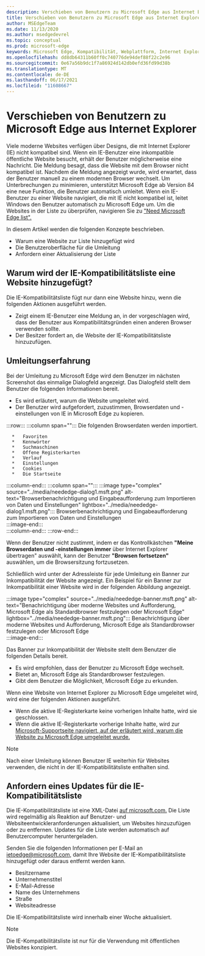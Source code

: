 ```yaml
---
description: Verschieben von Benutzern zu Microsoft Edge aus Internet Explorer
title: Verschieben von Benutzern zu Microsoft Edge aus Internet Explorer
author: MSEdgeTeam
ms.date: 11/13/2020
ms.author: msedgedevrel
ms.topic: conceptual
ms.prod: microsoft-edge
keywords: Microsoft Edge, Kompatibilität, Webplattform, Internet Explorer
ms.openlocfilehash: dd8db64311b60ff0c740776de94def88f22c2e96
ms.sourcegitcommit: 0e67a56b9dc1f7a86924d142db0efd36fd99d38b
ms.translationtype: MT
ms.contentlocale: de-DE
ms.lasthandoff: 06/17/2021
ms.locfileid: "11608667"
---
```

# <a name="moving-users-to-microsoft-edge-from-internet-explorer"></a>Verschieben von Benutzern zu Microsoft Edge aus Internet Explorer  

Viele moderne Websites verfügen über Designs, die mit Internet Explorer \(IE\) nicht kompatibel sind.  Wenn ein IE-Benutzer eine inkompatible öffentliche Website besucht, erhält der Benutzer möglicherweise eine Nachricht.  Die Meldung besagt, dass die Website mit dem Browser nicht kompatibel ist.  Nachdem die Meldung angezeigt wurde, wird erwartet, dass der Benutzer manuell zu einem modernen Browser wechselt.  Um Unterbrechungen zu minimieren, unterstützt Microsoft Edge ab Version 84 eine neue Funktion, die Benutzer automatisch umleitet.  Wenn ein IE-Benutzer zu einer Website navigiert, die mit IE nicht kompatibel ist, leitet Windows den Benutzer automatisch zu Microsoft Edge um.  Um die Websites in der Liste zu überprüfen, navigieren Sie zu ["Need Microsoft Edge list".][MicrosoftEdgeNeededgeV1]

In diesem Artikel werden die folgenden Konzepte beschrieben.  

*   Warum eine Website zur Liste hinzugefügt wird  
*   Die Benutzeroberfläche für die Umleitung  
*   Anfordern einer Aktualisierung der Liste  
    
## <a name="why-is-a-website-added-to-the-ie-compatibility-list"></a>Warum wird der IE-Kompatibilitätsliste eine Website hinzugefügt?  

Die IE-Kompatibilitätsliste fügt nur dann eine Website hinzu, wenn die folgenden Aktionen ausgeführt werden.  

*   Zeigt einem IE-Benutzer eine Meldung an, in der vorgeschlagen wird, dass der Benutzer aus Kompatibilitätsgründen einen anderen Browser verwenden sollte.  
*   Der Besitzer fordert an, die Website der IE-Kompatibilitätsliste hinzuzufügen.  

## <a name="redirection-experience"></a>Umleitungserfahrung

Bei der Umleitung zu Microsoft Edge wird dem Benutzer im nächsten Screenshot das einmalige Dialogfeld angezeigt.  Das Dialogfeld stellt dem Benutzer die folgenden Informationen bereit.  

*   Es wird erläutert, warum die Website umgeleitet wird.  
*   Der Benutzer wird aufgefordert, zuzustimmen, Browserdaten und -einstellungen von IE in Microsoft Edge zu kopieren.  

:::row:::
   :::column span="":::
      Die folgenden Browserdaten werden importiert.  
      
      *   Favoriten  
      *   Kennwörter  
      *   Suchmaschinen  
      *   Offene Registerkarten  
      *   Verlauf  
      *   Einstellungen  
      *   Cookies  
      *   Die Startseite  
   :::column-end:::
   :::column span="":::
      :::image type="complex" source="../media/neededge-dialog1.msft.png" alt-text="Browserbenachrichtigung und Eingabeaufforderung zum Importieren von Daten und Einstellungen" lightbox="../media/neededge-dialog1.msft.png":::
         Browserbenachrichtigung und Eingabeaufforderung zum Importieren von Daten und Einstellungen  
      :::image-end:::  
   :::column-end:::
:::row-end:::

Wenn der Benutzer nicht zustimmt, indem er das Kontrollkästchen **"Meine Browserdaten und -einstellungen immer** über Internet Explorer übertragen" auswählt, kann der Benutzer **"Browsen fortsetzen"**   auswählen, um die Browsersitzung fortzusetzen.  

Schließlich wird unter der Adressleiste für jede Umleitung ein Banner zur Inkompatibilität der Website angezeigt.  Ein Beispiel für ein Banner zur Inkompatibilität einer Website wird in der folgenden Abbildung angezeigt.

:::image type="complex" source="../media/neededge-banner.msft.png" alt-text="Benachrichtigung über moderne Websites und Aufforderung, Microsoft Edge als Standardbrowser festzulegen oder Microsoft Edge" lightbox="../media/neededge-banner.msft.png":::
   Benachrichtigung über moderne Websites und Aufforderung, Microsoft Edge als Standardbrowser festzulegen oder Microsoft Edge  
:::image-end:::

Das Banner zur Inkompatibilität der Website stellt dem Benutzer die folgenden Details bereit.  

*   Es wird empfohlen, dass der Benutzer zu Microsoft Edge wechselt.  
*   Bietet an, Microsoft Edge als Standardbrowser festzulegen.  
*   Gibt dem Benutzer die Möglichkeit, Microsoft Edge zu erkunden.    
    
Wenn eine Website von Internet Explorer zu Microsoft Edge umgeleitet wird, wird eine der folgenden Aktionen ausgeführt.

*   Wenn die aktive IE-Registerkarte keine vorherigen Inhalte hatte, wird sie geschlossen.  
*   Wenn die aktive IE-Registerkarte vorherige Inhalte hatte, wird zur [Microsoft-Supportseite navigiert, auf der erläutert wird, warum die Website zu Microsoft Edge umgeleitet wurde.][MicrosoftSupportOfficeTheWebsiteYouWereTryingToReachDoesntWorkWithInternetExplorer]  

> [!NOTE]
> Nach einer Umleitung können Benutzer IE weiterhin für Websites verwenden, die nicht in der IE-Kompatibilitätsliste enthalten sind.  

## <a name="request-an-update-to-the-ie-compatibility-list"></a>Anfordern eines Updates für die IE-Kompatibilitätsliste  

Die IE-Kompatibilitätsliste ist eine XML-Datei [auf microsoft.com.][MicrosoftOfficialHome]  Die Liste wird regelmäßig als Reaktion auf Benutzer- und Websiteentwickleranforderungen aktualisiert, um Websites hinzuzufügen oder zu entfernen.  Updates für die Liste werden automatisch auf Benutzercomputer heruntergeladen.  

Senden Sie die folgenden Informationen per E-Mail an [ietoedge@microsoft.com,][MailtoMicrosoftIetoedge] damit Ihre Website der IE-Kompatibilitätsliste hinzugefügt oder daraus entfernt werden kann.    

*   Besitzername  
*   Unternehmenstitel  
*   E-Mail-Adresse  
*   Name des Unternehmens  
*   Straße  
*   Websiteadresse  
    
Die IE-Kompatibilitätsliste wird innerhalb einer Woche aktualisiert.

> [!NOTE]
> Die IE-Kompatibilitätsliste ist nur für die Verwendung mit öffentlichen Websites konzipiert.  

<!-- links -->  

[MailtoMicrosoftIetoedge]: mailto:ietoedge@microsoft.com "Senden einer E-Mail an ietoedge@microsoft.com"  

[MicrosoftOfficialHome]: https://www.microsoft.com "Offizielle Startseite von Microsoft"  

[MicrosoftEdgeNeededgeV1]:  https://edge.microsoft.com/neededge/v1 "Xml-| für Microsoft Edge Liste v1 erforderlich Microsoft Edge"  

[MicrosoftSupportOfficeTheWebsiteYouWereTryingToReachDoesntWorkWithInternetExplorer]: https://support.microsoft.com/office/the-website-you-were-trying-to-reach-doesn-t-work-with-internet-explorer-8f5fc675-cd47-414c-9535-12821ddfc554 "Die Website, die Sie erreichen wollten, funktioniert nicht mit Internet Explorer | Microsoft Office Unterstützung"  
